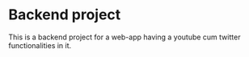 # Backend project

This is a backend project for a web-app having a youtube cum twitter functionalities in it.